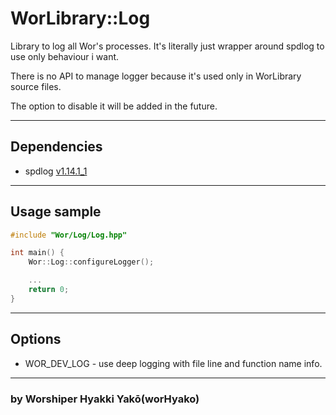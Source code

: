 # WorLibrary::Log

Library to log all Wor's processes. It's literally just wrapper around spdlog to use only behaviour i want.

There is no API to manage logger because it's used only in WorLibrary source files. 

The option to disable it will be added in the future.

---

## Dependencies

- spdlog [v1.14.1_1](https://github.com/gabime/spdlog)

---

## Usage sample

```c++
#include "Wor/Log/Log.hpp"

int main() {
	Wor::Log::configureLogger();

	...	
	return 0;
}
```

---

## Options

- WOR_DEV_LOG - use deep logging with file line and function name info.

---

### by Worshiper Hyakki Yakō(worHyako)
